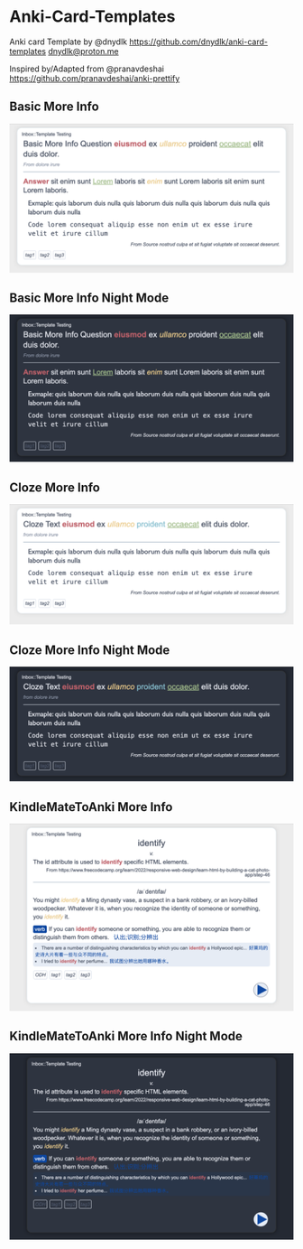 # Anki-Card-Templates
  Anki card Template by @dnydlk
  https://github.com/dnydlk/anki-card-templates
  dnydlk@proton.me

  Inspired by/Adapted from @pranavdeshai
  https://github.com/pranavdeshai/anki-prettify
## Basic More Info
![alt text](<img/Basic More Info.png>)
## Basic More Info Night Mode
![alt text](<img/Basic More Info Night.png>)
## Cloze More Info
![alt text](<img/Cloze More Info.png>)
## Cloze More Info Night Mode
![alt text](<img/Cloze More Info Night.png>)
## KindleMateToAnki More Info
![alt text](img/KindleMateToAnki.png)
## KindleMateToAnki More Info Night Mode
![alt text](<img/KindleMateToAnki Night.png>)